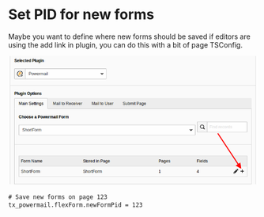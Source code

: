 # Set PID for new forms

Maybe you want to define where new forms should be saved if editors are using the add link in plugin, you can do this
with a bit of page TSConfig.

![bestpractice_setpidfornewforms](../../Images/bestpractice_setpidfornewforms.png)

```
# Save new forms on page 123
tx_powermail.flexForm.newFormPid = 123
```
